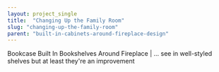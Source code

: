 ```yaml
---
layout: project_single
title:  "Changing Up the Family Room"
slug: "changing-up-the-family-room"
parent: "built-in-cabinets-around-fireplace-design"
---
```

Bookcase Built In Bookshelves Around Fireplace | ... see in well-styled shelves but at least they're an improvement